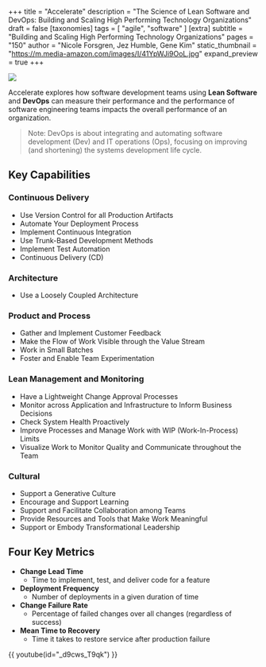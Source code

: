 +++
title = "Accelerate"
description = "The Science of Lean Software and DevOps: Building and Scaling High Performing Technology Organizations"
draft = false
[taxonomies]
tags = [ "agile", "software" ]
[extra]
subtitle = "Building and Scaling High Performing Technology Organizations"
pages = "150"
author = "Nicole Forsgren, Jez Humble, Gene Kim"
static_thumbnail = "https://m.media-amazon.com/images/I/41YpWJi9OoL.jpg"
expand_preview = true
+++

<img border="0" src="https://m.media-amazon.com/images/I/41YpWJi9OoL.jpg" >

Accelerate explores how software development teams using **Lean Software** and **DevOps** can measure their performance and the performance of software engineering teams impacts the overall performance of an organization.

<!-- more -->
> Note: DevOps is about integrating and automating software development (Dev) and IT operations (Ops), focusing on improving (and shortening) the systems development life cycle.

## Key Capabilities

### Continuous Delivery

- Use Version Control for all Production Artifacts
- Automate Your Deployment Process
- Implement Continuous Integration
- Use Trunk-Based Development Methods
- Implement Test Automation
- Continuous Delivery (CD)

### Architecture

- Use a Loosely Coupled Architecture

### Product and Process

- Gather and Implement Customer Feedback
- Make the Flow of Work Visible through the Value Stream
- Work in Small Batches
- Foster and Enable Team Experimentation

### Lean Management and Monitoring

- Have a Lightweight Change Approval Processes
- Monitor across Application and Infrastructure to Inform Business Decisions
- Check System Health Proactively
- Improve Processes and Manage Work with WIP (Work-In-Process) Limits
- Visualize Work to Monitor Quality and Communicate throughout the Team

### Cultural

- Support a Generative Culture
- Encourage and Support Learning
- Support and Facilitate Collaboration among Teams
- Provide Resources and Tools that Make Work Meaningful
- Support or Embody Transformational Leadership

## Four Key Metrics

- **Change Lead Time**
  - Time to implement, test, and deliver code for a feature
- **Deployment Frequency**
  - Number of deployments in a given duration of time
- **Change Failure Rate**
  - Percentage of failed changes over all changes (regardless of success)
- **Mean Time to Recovery**
  - Time it takes to restore service after production failure

{{ youtube(id="_d9cws_T9qk") }}